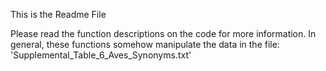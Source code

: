 This is the Readme File

Please read the function descriptions on the code for more information.
In general, these functions somehow manipulate the data in the file: 
'Supplemental_Table_6_Aves_Synonyms.txt'
